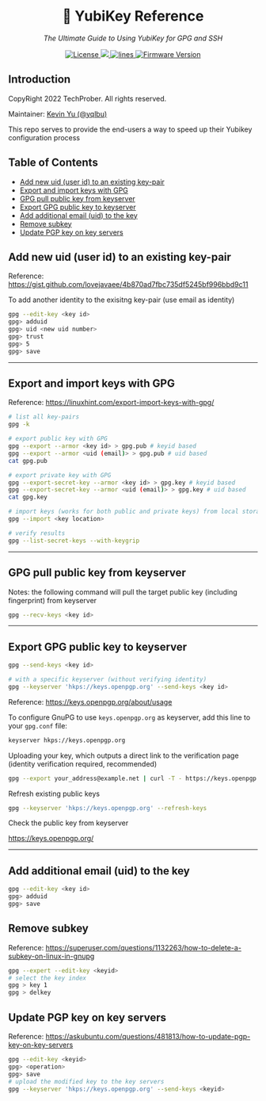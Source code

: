 <h1 align="center">🔐 YubiKey Reference</h1>
<p align="center">
    <em>The Ultimate Guide to Using YubiKey for GPG and SSH</em>
</p>

<p align="center">
    <a href="https://github.com/TechProber/yubikey-reference/blob/master/LICENSE">
      <img src="https://img.shields.io/github/license/TechProber/yubikey-reference?color=critical" alt="License"/>
    </a>
    <a href="https://hits.seeyoufarm.com">
      <img src="https://hits.seeyoufarm.com/api/count/incr/badge.svg?url=https%3A%2F%2Fgithub.com%2FTechProber%2Fyubikey-reference&count_bg=%235322B2&title_bg=%23555555&icon=&icon_color=%23E7E7E7&title=hits&edge_flat=false"/>
    </a>
    <a href="https://img.shields.io/tokei/lines/github/TechProber/yubikey-reference?color=orange">
      <img src="https://img.shields.io/tokei/lines/github/TechProber/yubikey-reference?color=orange" alt="lines">
    </a>
    <a href="https://www.yubico.com/blog/yubikey-firmware-update-yubikey-5-series-with-firmware-5-4/">
        <img src="https://img.shields.io/badge/yubikey--firmware-v5.4.3-brightgreen" alt="Firmware Version">
    </a>
</p>

## Introduction

CopyRight 2022 TechProber. All rights reserved.

Maintainer: [ Kevin Yu (@yqlbu) ](https://github.com/yqlbu)

This repo serves to provide the end-users a way to speed up their Yubikey configuration process

## Table of Contents

<!-- vim-markdown-toc GFM -->

* [Add new uid (user id) to an existing key-pair](#add-new-uid-user-id-to-an-existing-key-pair)
* [Export and import keys with GPG](#export-and-import-keys-with-gpg)
* [GPG pull public key from keyserver](#gpg-pull-public-key-from-keyserver)
* [Export GPG public key to keyserver](#export-gpg-public-key-to-keyserver)
* [Add additional email (uid) to the key](#add-additional-email-uid-to-the-key)
* [Remove subkey](#remove-subkey)
* [Update PGP key on key servers](#update-pgp-key-on-key-servers)

<!-- vim-markdown-toc -->

## Add new uid (user id) to an existing key-pair

Reference: https://gist.github.com/lovejavaee/4b870ad7fbc735df5245bf996bbd9c11

To add another identity to the exisitng key-pair (use email as identity)

```bash
gpg --edit-key <key id>
gpg> adduid
gpg> uid <new uid number>
gpg> trust
gpg> 5
gpg> save
```

---

## Export and import keys with GPG

Reference: https://linuxhint.com/export-import-keys-with-gpg/

```bash
# list all key-pairs
gpg -k

# export public key with GPG
gpg --export --armor <key id> > gpg.pub # keyid based
gpg --export --armor <uid (email)> > gpg.pub # uid based
cat gpg.pub

# export private key with GPG
gpg --export-secret-key --armor <key id> > gpg.key # keyid based
gpg --export-secret-key --armor <uid (email)> > gpg.key # uid based
cat gpg.key

# import keys (works for both public and private keys) from local storage
gpg --import <key location>

# verify results
gpg --list-secret-keys --with-keygrip
```

---

## GPG pull public key from keyserver

Notes: the following command will pull the target public key (including fingerprint) from keyserver

```bash
gpg --recv-keys <key id>
```

---

## Export GPG public key to keyserver

```bash
gpg --send-keys <key id>

# with a specific keyserver (without verifying identity)
gpg --keyserver 'hkps://keys.openpgp.org' --send-keys <key id>
```

Reference: https://keys.openpgp.org/about/usage

To configure GnuPG to use `keys.openpgp.org` as keyserver, add this line to your `gpg.conf` file:

```sh
keyserver hkps://keys.openpgp.org
```

Uploading your key, which outputs a direct link to the verification page (identity verification required, recommended)

```bash
gpg --export your_address@example.net | curl -T - https://keys.openpgp.org
```

Refresh existing public keys

```bash
gpg --keyserver 'hkps://keys.openpgp.org' --refresh-keys
```

Check the public key from keyserver

https://keys.openpgp.org/

---

## Add additional email (uid) to the key

```bash
gpg --edit-key <key id>
gpg> adduid
gpg> save
```

## Remove subkey

Reference: https://superuser.com/questions/1132263/how-to-delete-a-subkey-on-linux-in-gnupg

```bash
gpg --expert --edit-key <keyid>
# select the key index
gpg > key 1
gpg > delkey
```

## Update PGP key on key servers

Reference: https://askubuntu.com/questions/481813/how-to-update-pgp-key-on-key-servers

```bash
gpg --edit-key <keyid>
gpg> <operation>
gpg> save
# upload the modified key to the key servers
gpg --keyserver 'hkps://keys.openpgp.org' --send-keys <keyid>
```
